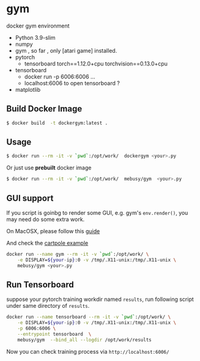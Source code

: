# gym

docker gym environment

- Python 3.9-slim
- numpy
- gym , so far , only [atari game] installed.
- pytorch
    - tensorboard torch==1.12.0+cpu torchvision==0.13.0+cpu 
- tensorboard
  - docker run -p 6006:6006 ...
  - localhost:6006 to open tensorboard ?
- matplotlib


## Build Docker Image

```bash
$ docker build  -t dockergym:latest .
```

## Usage

```bash
$ docker run --rm -it -v `pwd`:/opt/work/  dockergym <your>.py
```

Or just use **prebuilt** docker image

```bash
$ docker run --rm -it -v `pwd`:/opt/work/  mebusy/gym  <your>.py
```

## GUI support

If you script is goinbg to render some GUI, e.g. gym's `env.render()`, you may need do some extra work.

On MacOSX, please follow this [guide](https://github.com/mebusy/notes/blob/master/dev_notes/docker_mac_gui_app.md)

And check the [cartpole example](./test/cartpole.py)

```bash
docker run --name gym --rm -it -v `pwd`:/opt/work/ \
    -e DISPLAY=${your-ip}:0 -v /tmp/.X11-unix:/tmp/.X11-unix \
    mebusy/gym <your>.py
```

## Run Tensorboard

suppose your pytorch training workdir named `results`, run following script under same directory of `results`.

```bash
docker run --name tensorboard --rm -it -v `pwd`:/opt/work/ \
    -e DISPLAY=${your-ip}:0 -v /tmp/.X11-unix:/tmp/.X11-unix \
    -p 6006:6006 \
    --entrypoint tensorboard  \
    mebusy/gym  --bind_all --logdir /opt/work/results
```
 
Now you can check training process via `http://localhost:6006/`




